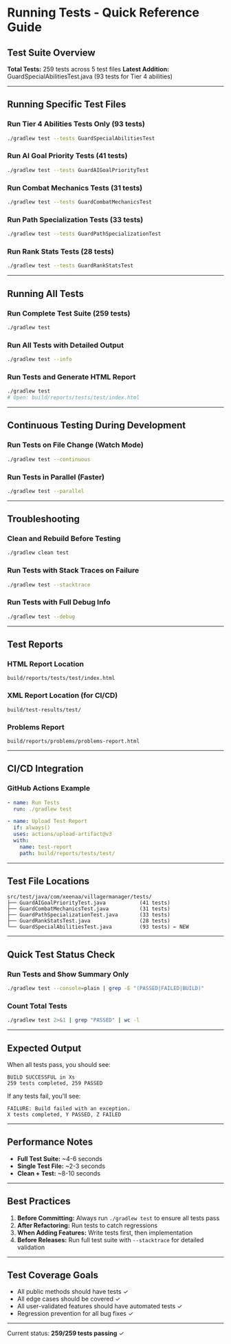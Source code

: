 # Running Tests - Quick Reference Guide

## Test Suite Overview

**Total Tests:** 259 tests across 5 test files
**Latest Addition:** GuardSpecialAbilitiesTest.java (93 tests for Tier 4 abilities)

---

## Running Specific Test Files

### Run Tier 4 Abilities Tests Only (93 tests)
```bash
./gradlew test --tests GuardSpecialAbilitiesTest
```

### Run AI Goal Priority Tests (41 tests)
```bash
./gradlew test --tests GuardAIGoalPriorityTest
```

### Run Combat Mechanics Tests (31 tests)
```bash
./gradlew test --tests GuardCombatMechanicsTest
```

### Run Path Specialization Tests (33 tests)
```bash
./gradlew test --tests GuardPathSpecializationTest
```

### Run Rank Stats Tests (28 tests)
```bash
./gradlew test --tests GuardRankStatsTest
```

---

## Running All Tests

### Run Complete Test Suite (259 tests)
```bash
./gradlew test
```

### Run All Tests with Detailed Output
```bash
./gradlew test --info
```

### Run Tests and Generate HTML Report
```bash
./gradlew test
# Open: build/reports/tests/test/index.html
```

---

## Continuous Testing During Development

### Run Tests on File Change (Watch Mode)
```bash
./gradlew test --continuous
```

### Run Tests in Parallel (Faster)
```bash
./gradlew test --parallel
```

---

## Troubleshooting

### Clean and Rebuild Before Testing
```bash
./gradlew clean test
```

### Run Tests with Stack Traces on Failure
```bash
./gradlew test --stacktrace
```

### Run Tests with Full Debug Info
```bash
./gradlew test --debug
```

---

## Test Reports

### HTML Report Location
```
build/reports/tests/test/index.html
```

### XML Report Location (for CI/CD)
```
build/test-results/test/
```

### Problems Report
```
build/reports/problems/problems-report.html
```

---

## CI/CD Integration

### GitHub Actions Example
```yaml
- name: Run Tests
  run: ./gradlew test

- name: Upload Test Report
  if: always()
  uses: actions/upload-artifact@v3
  with:
    name: test-report
    path: build/reports/tests/test/
```

---

## Test File Locations

```
src/test/java/com/xeenaa/villagermanager/tests/
├── GuardAIGoalPriorityTest.java           (41 tests)
├── GuardCombatMechanicsTest.java          (31 tests)
├── GuardPathSpecializationTest.java       (33 tests)
├── GuardRankStatsTest.java                (28 tests)
└── GuardSpecialAbilitiesTest.java         (93 tests) ← NEW
```

---

## Quick Test Status Check

### Run Tests and Show Summary Only
```bash
./gradlew test --console=plain | grep -E "(PASSED|FAILED|BUILD)"
```

### Count Total Tests
```bash
./gradlew test 2>&1 | grep "PASSED" | wc -l
```

---

## Expected Output

When all tests pass, you should see:

```
BUILD SUCCESSFUL in Xs
259 tests completed, 259 PASSED
```

If any tests fail, you'll see:

```
FAILURE: Build failed with an exception.
X tests completed, Y PASSED, Z FAILED
```

---

## Performance Notes

- **Full Test Suite:** ~4-6 seconds
- **Single Test File:** ~2-3 seconds
- **Clean + Test:** ~8-10 seconds

---

## Best Practices

1. **Before Committing:** Always run `./gradlew test` to ensure all tests pass
2. **After Refactoring:** Run tests to catch regressions
3. **When Adding Features:** Write tests first, then implementation
4. **Before Releases:** Run full test suite with `--stacktrace` for detailed validation

---

## Test Coverage Goals

- All public methods should have tests ✓
- All edge cases should be covered ✓
- All user-validated features should have automated tests ✓
- Regression prevention for all bug fixes ✓

---

Current status: **259/259 tests passing** ✓
